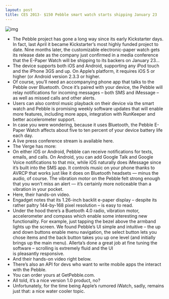 ```yaml
---
layout: post
title: CES 2013- $150 Pebble smart watch starts shipping January 23
---
```

![img](http://media.idownloadblog.com/wp-content/uploads/2012/04/pebble.jpg)
* The Pebble project has gone a long way since its early Kickstarter days. In fact, last April it became Kickstarter’s most highly funded project to date. Nine months later, the customizable electronic-paper watch gets its release date as the company just confirmed in a media conference that the E-Paper Watch will be shipping to its backers on January 23…
* The device supports both iOS and Android, supporting any iPod touch and the iPhone 3GS and up. On Apple’s platform, it requires iOS 5 or higher (or Android version 2.3.3 or higher.
* Of course, you’ll need an accompanying phone app that talks to the Pebble over Bluetooth. Once it’s paired with your device, the Pebble will relay notifications for incoming messages – both SMS and iMessage – as well as missed calls and other alerts.
* Users can also control music playback on their device via the smart watch and Pebble is promising weekly software updates that will enable more features, including more apps, integration with RunKeeper and better accelerometer support.
* In case you were wondering, because it uses Bluetooth, the Pebble E-Paper Watch affects about five to ten percent of your device battery life each day.
* A live press conference stream is available here.
* The Verge has more:
* On either iOS or Android, Pebble can receive notifications for texts, emails, and calls. On Android, you can add Google Talk and Google Voice notifications to that mix, while iOS naturally does iMessage since it’s built into the SMS app. It controls music on your phone thanks to AVRCP that works just like it does on Bluetooth headsets — minus the audio, of course. The vibration motor on the Pebble felt strong enough that you won’t miss an alert — it’s certainly more noticeable than a vibration in your pocket.
* Here, their hands-on video.
* Engadget notes that its 1.26-inch backlit e-paper display – despite its rather paltry 144-by-168 pixel resolution – is easy to read.
* Under the hood there’s a Buetooth 4.0 radio, vibration motor, accelerometer and compass which enable some interesting new functionality. For example, just tapping the bezel above the armband lights up the screen. We found Pebble’s UI simple and intuitive – the up and down buttons enable menu navigation, the select button lets you chose items and the back button takes you up one level (and initially brings up the main menu). Allerta’s done a great job at fine tuning the software – scrolling is extremely fluid and the UI is pleasantly responsive.
* And their hands-on video right below.
* There’s also an API for devs who want to write mobile apps the interact with the Pebble.
* You can order yours at GetPebble.com.
* All told, it’s a nice version 1.0 product, no?
* Unfortunately, for the time being Apple’s rumored iWatch, sadly, remains just that: a nice water cooler topic.

